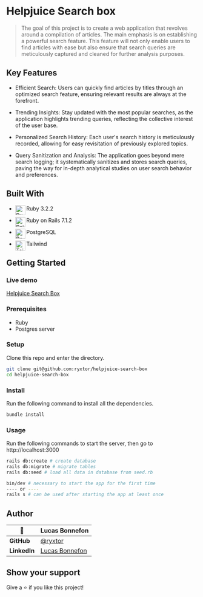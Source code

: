 # Helpjuice Search box

> The goal of this project is to create a web application that revolves around a compilation of articles. The main emphasis is on establishing a powerful search feature. This feature will not only enable users to find articles with ease but also ensure that search queries are meticulously captured and cleaned for further analysis purposes.

## Key Features
 - Efficient Search: Users can quickly find articles by titles through an optimized search feature, ensuring relevant results are always at the forefront.

 - Trending Insights: Stay updated with the most popular searches, as the application highlights trending queries, reflecting the collective interest of the user base.

 - Personalized Search History: Each user's search history is meticulously recorded, allowing for easy revisitation of previously explored topics.

 - Query Sanitization and Analysis: The application goes beyond mere search logging; it systematically sanitizes and stores search queries, paving the way for in-depth analytical studies on user search behavior and preferences.

## Built With


- Ruby 3.2.2 <img align="left" alt="Ruby" width="26px" src="https://github.com/get-icon/geticon/raw/master/icons/ruby.svg" />
  
- Ruby on Rails 7.1.2 <img align="left" alt="Rails" width="26px" src="https://github.com/get-icon/geticon/raw/master/icons/rails.svg" />
  
- PostgreSQL <img align="left" alt="Postgresql" width="26px" src="https://github.com/get-icon/geticon/raw/master/icons/postgresql.svg" />
  
- Tailwind <img align="left" alt="Tailwind" width="26px" src="https://github.com/get-icon/geticon/raw/master/icons/tailwindcss-icon.svg" />


## Getting Started

### Live demo

[Helpjuice Search Box](https://helpjuice-search-box.onrender.com/)


### Prerequisites

- Ruby
- Postgres server

### Setup

Clone this repo and enter the directory.

```sh
git clone git@github.com:ryxtor/helpjuice-search-box
cd helpjuice-search-box
```

### Install

Run the following command to install all the dependencies.

```sh
bundle install
```

### Usage

Run the following commands to start the server, then go to http://localhost:3000

```sh
rails db:create # create database
rails db:migrate # migrate tables
rails db:seed # load all data in database from seed.rb

bin/dev # necessary to start the app for the first time
---- or ----
rails s # can be used after starting the app at least once
```

## Author

|    👤    | **Lucas Bonnefon**                                             |
| ------------ | ----------------------------------------------------        |
| **GitHub**   | [@ryxtor](https://github.com/ryxtor)                |
| **LinkedIn** | [Lucas Bonnefon](https://www.linkedin.com/in/lucasbonnefon/)|

## Show your support

Give a ⭐️ if you like this project!
